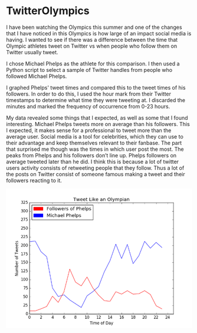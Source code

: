 # TwitterOlympics

I have been watching the Olympics this summer and one of the changes that I have noticed in this Olympics is how large of an impact social media is having. I wanted to see if there was a difference between the time that Olympic athletes tweet on Twitter vs when people who follow
them on Twitter usually tweet.

I chose Michael Phelps as the athlete for this comparison. I then used a Python script to select a sample of Twitter handles from people who followed Michael Phelps.

I graphed Phelps' tweet times and compared this to the tweet times of his followers. In order to do this, I used the hour mark from their Twitter timestamps to determine what time they were tweeting at. I discarded the minutes and marked the frequency of occurrence from 0-23 hours.

My data revealed some things that I expected, as well as some that I found interesting. Michael Phelps tweets more on average than his followers. This I expected, it makes sense for a professional to tweet more than the average user. Social media is a tool for celebrities, which they can use to their advantage and keep themselves relevant to their fanbase. The part that surprised me though was the times in which user post the most. The peaks from Phelps and his followers don’t line up. Phelps followers on average tweeted later than he did. I think this is because a lot of twitter users activity consists of retweeting people that they follow. Thus a lot of the posts on Twitter consist of someone famous making a tweet and their followers reacting to it.




![Here is plot that I generated in python to show my findings](https://github.com/lwiskowski/TwitterOlympics/blob/master/TwitterOlympics.png "Olympics")
